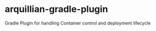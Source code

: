 arquillian-gradle-plugin
========================

Gradle Plugin for handling Container control and deployment lifecycle
